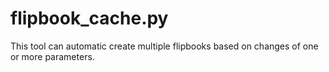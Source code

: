 # flipbook_cache.py
This tool can automatic create multiple flipbooks based on changes of one or more parameters.
